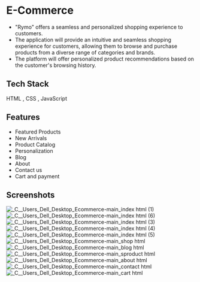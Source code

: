 # E-Commerce 
- "Rymo" offers a seamless and personalized shopping experience to customers.
-  The application will provide an intuitive and seamless shopping experience for customers, allowing them to browse and purchase products from a diverse range of categories and brands. 
-  The platform will offer personalized product recommendations based on the customer's browsing history.


## Tech Stack
HTML , CSS , JavaScript

## Features

- Featured Products
- New Arrivals
- Product Catalog
- Personalization
- Blog
- About
- Contact us
- Cart and payment

## Screenshots

![_C__Users_Dell_Desktop_Ecommerce-main_index html (1)](https://github.com/BharathRaj73/Ecommerce/assets/92433654/7a18c154-7712-4827-b290-74ec03039206)
![_C__Users_Dell_Desktop_Ecommerce-main_index html (6)](https://github.com/BharathRaj73/Ecommerce/assets/92433654/2c5fcb1e-370f-461b-9998-b1b78ad98556)
![_C__Users_Dell_Desktop_Ecommerce-main_index html (3)](https://github.com/BharathRaj73/Ecommerce/assets/92433654/4eddd13d-f35d-4b2f-8219-ca5d0d880685)
![_C__Users_Dell_Desktop_Ecommerce-main_index html (4)](https://github.com/BharathRaj73/Ecommerce/assets/92433654/b98a405b-a437-45f1-a36a-6ca15b6b87a4)
![_C__Users_Dell_Desktop_Ecommerce-main_index html (5)](https://github.com/BharathRaj73/Ecommerce/assets/92433654/d6f0e0c7-4c1a-4abf-bce3-b4ea74ca253d)
![_C__Users_Dell_Desktop_Ecommerce-main_shop html](https://github.com/BharathRaj73/Ecommerce/assets/92433654/14166e33-3034-4bc8-bd42-92fa5cea535b)
![_C__Users_Dell_Desktop_Ecommerce-main_blog html](https://github.com/BharathRaj73/Ecommerce/assets/92433654/718e7a31-0bc6-4a8e-9a28-90ca793fb0c9)
![_C__Users_Dell_Desktop_Ecommerce-main_sproduct html](https://github.com/BharathRaj73/Ecommerce/assets/92433654/57faf087-70d3-47a3-8947-ab39781f8b7d)
![_C__Users_Dell_Desktop_Ecommerce-main_about html](https://github.com/BharathRaj73/Ecommerce/assets/92433654/aa028643-7473-4fe4-9961-ab30d7e65be2)
![_C__Users_Dell_Desktop_Ecommerce-main_contact html](https://github.com/BharathRaj73/Ecommerce/assets/92433654/60c59afd-ada4-4e4a-899b-dec36b7cfed6)
![_C__Users_Dell_Desktop_Ecommerce-main_cart html](https://github.com/BharathRaj73/Ecommerce/assets/92433654/2dbdd913-adcd-46a2-94e0-3f3437705aaa)
